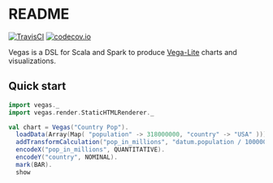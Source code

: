 # README
[![TravisCI](https://travis-ci.org/aishfenton/Vegas.svg?branch=master)](https://travis-ci.org/aishfenton/Vegas)
[![codecov.io](https://codecov.io/github/aishfenton/Vegas/coverage.svg?branch=master)](https://codecov.io/github/aishfenton/Vegas?branch=master)

Vegas is a DSL for Scala and Spark to produce [Vega-Lite](https://vega.github.io/vega-lite/) charts and visualizations.

## Quick start

```scala
import vegas._
import vegas.render.StaticHTMLRenderer._

val chart = Vegas("Country Pop").
  loadData(Array(Map( "population" -> 318000000, "country" -> "USA" ))).
  addTransformCalculation("pop_in_millions", "datum.population / 1000000").
  encodeX("pop_in_millions", QUANTITATIVE).
  encodeY("country", NOMINAL).
  mark(BAR).
  show

```
